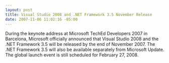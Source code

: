 ```yaml
---
layout: post
title: Visual Studio 2008 and .NET Framework 3.5 November Release
date: 2007-11-06 11:02:16 -05:00
---
```


During the keynote address at Microsoft TechEd Developers 2007 in Barcelona, Microsoft officially announced that Visual Studio 2008 and the .NET Framework 3.5 will be released by the end of November 2007. The .NET Framework 3.5 will also be available separately from Microsoft Update. The global launch event is still scheduled for February 27, 2008.
